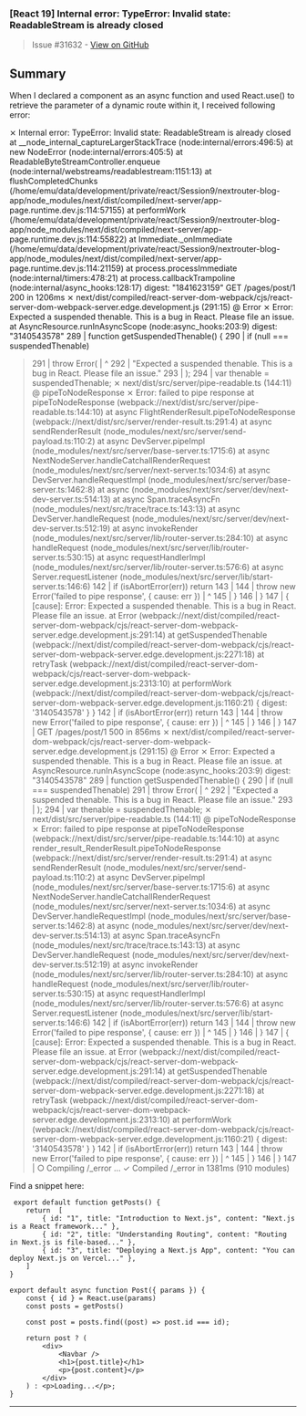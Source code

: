 ### [React 19] Internal error: TypeError: Invalid state: ReadableStream is already closed

> Issue #31632 - [View on GitHub](https://github.com/facebook/react/issues/31632)

## Summary

When I declared a component as an async function and used React.use() to retrieve the parameter of a dynamic route within it, I received following error:

⨯ Internal error: TypeError: Invalid state: ReadableStream is already closed
    at __node_internal_captureLargerStackTrace (node:internal/errors:496:5)
    at new NodeError (node:internal/errors:405:5)
    at ReadableByteStreamController.enqueue (node:internal/webstreams/readablestream:1151:13)
    at flushCompletedChunks (/home/emu/data/development/private/react/Session9/nextrouter-blog-app/node_modules/next/dist/compiled/next-server/app-page.runtime.dev.js:114:57155)
    at performWork (/home/emu/data/development/private/react/Session9/nextrouter-blog-app/node_modules/next/dist/compiled/next-server/app-page.runtime.dev.js:114:55822)
    at Immediate._onImmediate (/home/emu/data/development/private/react/Session9/nextrouter-blog-app/node_modules/next/dist/compiled/next-server/app-page.runtime.dev.js:114:21159)
    at process.processImmediate (node:internal/timers:478:21)
    at process.callbackTrampoline (node:internal/async_hooks:128:17)
digest: "1841623159"
 GET /pages/post/1 200 in 1206ms
 ⨯ next/dist/compiled/react-server-dom-webpack/cjs/react-server-dom-webpack-server.edge.development.js (291:15) @ Error
 ⨯ Error: Expected a suspended thenable. This is a bug in React. Please file an issue.
    at AsyncResource.runInAsyncScope (node:async_hooks:203:9)
digest: "3140543578"
  289 |     function getSuspendedThenable() {
  290 |       if (null === suspendedThenable)
> 291 |         throw Error(
      |               ^
  292 |           "Expected a suspended thenable. This is a bug in React. Please file an issue."
  293 |         );
  294 |       var thenable = suspendedThenable;
 ⨯ next/dist/src/server/pipe-readable.ts (144:11) @ pipeToNodeResponse
 ⨯ Error: failed to pipe response
    at pipeToNodeResponse (webpack://next/dist/src/server/pipe-readable.ts:144:10)
    at async FlightRenderResult.pipeToNodeResponse (webpack://next/dist/src/server/render-result.ts:291:4)
    at async sendRenderResult (node_modules/next/src/server/send-payload.ts:110:2)
    at async DevServer.pipeImpl (node_modules/next/src/server/base-server.ts:1715:6)
    at async NextNodeServer.handleCatchallRenderRequest (node_modules/next/src/server/next-server.ts:1034:6)
    at async DevServer.handleRequestImpl (node_modules/next/src/server/base-server.ts:1462:8)
    at async (node_modules/next/src/server/dev/next-dev-server.ts:514:13)
    at async Span.traceAsyncFn (node_modules/next/src/trace/trace.ts:143:13)
    at async DevServer.handleRequest (node_modules/next/src/server/dev/next-dev-server.ts:512:19)
    at async invokeRender (node_modules/next/src/server/lib/router-server.ts:284:10)
    at async handleRequest (node_modules/next/src/server/lib/router-server.ts:530:15)
    at async requestHandlerImpl (node_modules/next/src/server/lib/router-server.ts:576:6)
    at async Server.requestListener (node_modules/next/src/server/lib/start-server.ts:146:6)
  142 |     if (isAbortError(err)) return
  143 |
> 144 |     throw new Error('failed to pipe response', { cause: err })
      |          ^
  145 |   }
  146 | }
  147 | {
  [cause]: Error: Expected a suspended thenable. This is a bug in React. Please file an issue.
      at Error (webpack://next/dist/compiled/react-server-dom-webpack/cjs/react-server-dom-webpack-server.edge.development.js:291:14)
      at getSuspendedThenable (webpack://next/dist/compiled/react-server-dom-webpack/cjs/react-server-dom-webpack-server.edge.development.js:2271:18)
      at retryTask (webpack://next/dist/compiled/react-server-dom-webpack/cjs/react-server-dom-webpack-server.edge.development.js:2313:10)
      at performWork (webpack://next/dist/compiled/react-server-dom-webpack/cjs/react-server-dom-webpack-server.edge.development.js:1160:21) {
    digest: '3140543578'
  }
}
  142 |     if (isAbortError(err)) return
  143 |
> 144 |     throw new Error('failed to pipe response', { cause: err })
      |           ^
  145 |   }
  146 | }
  147 |
 GET /pages/post/1 500 in 856ms
 ⨯ next/dist/compiled/react-server-dom-webpack/cjs/react-server-dom-webpack-server.edge.development.js (291:15) @ Error
 ⨯ Error: Expected a suspended thenable. This is a bug in React. Please file an issue.
    at AsyncResource.runInAsyncScope (node:async_hooks:203:9)
digest: "3140543578"
  289 |     function getSuspendedThenable() {
  290 |       if (null === suspendedThenable)
> 291 |         throw Error(
      |               ^
  292 |           "Expected a suspended thenable. This is a bug in React. Please file an issue."
  293 |         );
  294 |       var thenable = suspendedThenable;
 ⨯ next/dist/src/server/pipe-readable.ts (144:11) @ pipeToNodeResponse
 ⨯ Error: failed to pipe response
    at pipeToNodeResponse (webpack://next/dist/src/server/pipe-readable.ts:144:10)
    at async render_result_RenderResult.pipeToNodeResponse (webpack://next/dist/src/server/render-result.ts:291:4)
    at async sendRenderResult (node_modules/next/src/server/send-payload.ts:110:2)
    at async DevServer.pipeImpl (node_modules/next/src/server/base-server.ts:1715:6)
    at async NextNodeServer.handleCatchallRenderRequest (node_modules/next/src/server/next-server.ts:1034:6)
    at async DevServer.handleRequestImpl (node_modules/next/src/server/base-server.ts:1462:8)
    at async (node_modules/next/src/server/dev/next-dev-server.ts:514:13)
    at async Span.traceAsyncFn (node_modules/next/src/trace/trace.ts:143:13)
    at async DevServer.handleRequest (node_modules/next/src/server/dev/next-dev-server.ts:512:19)
    at async invokeRender (node_modules/next/src/server/lib/router-server.ts:284:10)
    at async handleRequest (node_modules/next/src/server/lib/router-server.ts:530:15)
    at async requestHandlerImpl (node_modules/next/src/server/lib/router-server.ts:576:6)
    at async Server.requestListener (node_modules/next/src/server/lib/start-server.ts:146:6)
  142 |     if (isAbortError(err)) return
  143 |
> 144 |     throw new Error('failed to pipe response', { cause: err })
      |          ^
  145 |   }
  146 | }
  147 | {
  [cause]: Error: Expected a suspended thenable. This is a bug in React. Please file an issue.
      at Error (webpack://next/dist/compiled/react-server-dom-webpack/cjs/react-server-dom-webpack-server.edge.development.js:291:14)
      at getSuspendedThenable (webpack://next/dist/compiled/react-server-dom-webpack/cjs/react-server-dom-webpack-server.edge.development.js:2271:18)
      at retryTask (webpack://next/dist/compiled/react-server-dom-webpack/cjs/react-server-dom-webpack-server.edge.development.js:2313:10)
      at performWork (webpack://next/dist/compiled/react-server-dom-webpack/cjs/react-server-dom-webpack-server.edge.development.js:1160:21) {
    digest: '3140543578'
  }
}
  142 |     if (isAbortError(err)) return
  143 |
> 144 |     throw new Error('failed to pipe response', { cause: err })
      |           ^
  145 |   }
  146 | }
  147 |
 ○ Compiling /_error ...
 ✓ Compiled /_error in 1381ms (910 modules)
 
 Find a snippet here:
```
 export default function getPosts() {
    return  [
        { id: "1", title: "Introduction to Next.js", content: "Next.js is a React framework..." },
        { id: "2", title: "Understanding Routing", content: "Routing in Next.js is file-based..." },
        { id: "3", title: "Deploying a Next.js App", content: "You can deploy Next.js on Vercel..." },
    ]
}
 
export default async function Post({ params }) {
    const { id } = React.use(params)
    const posts = getPosts()

    const post = posts.find((post) => post.id === id);

    return post ? (
        <div>
            <Navbar />
            <h1>{post.title}</h1>
            <p>{post.content}</p>
        </div>
    ) : <p>Loading...</p>;
}
```

---

